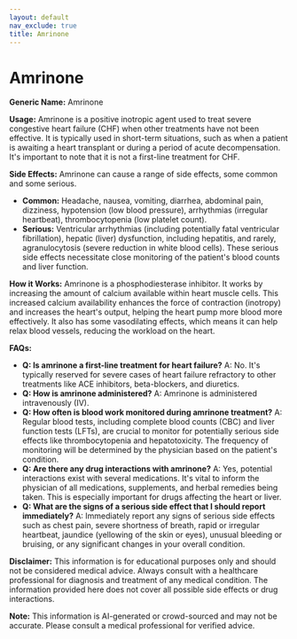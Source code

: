 ```yaml
---
layout: default
nav_exclude: true
title: Amrinone
---
```


# Amrinone

**Generic Name:** Amrinone

**Usage:** Amrinone is a positive inotropic agent used to treat severe congestive heart failure (CHF) when other treatments have not been effective. It is typically used in short-term situations, such as when a patient is awaiting a heart transplant or during a period of acute decompensation.  It's important to note that it is not a first-line treatment for CHF.

**Side Effects:** Amrinone can cause a range of side effects, some common and some serious.

* **Common:**  Headache, nausea, vomiting, diarrhea, abdominal pain, dizziness, hypotension (low blood pressure), arrhythmias (irregular heartbeat), thrombocytopenia (low platelet count).
* **Serious:** Ventricular arrhythmias (including potentially fatal ventricular fibrillation), hepatic (liver) dysfunction, including hepatitis, and rarely, agranulocytosis (severe reduction in white blood cells).  These serious side effects necessitate close monitoring of the patient's blood counts and liver function.

**How it Works:** Amrinone is a phosphodiesterase inhibitor.  It works by increasing the amount of calcium available within heart muscle cells.  This increased calcium availability enhances the force of contraction (inotropy) and increases the heart's output, helping the heart pump more blood more effectively. It also has some vasodilating effects, which means it can help relax blood vessels, reducing the workload on the heart.

**FAQs:**

* **Q: Is amrinone a first-line treatment for heart failure?** A: No.  It's typically reserved for severe cases of heart failure refractory to other treatments like ACE inhibitors, beta-blockers, and diuretics.
* **Q: How is amrinone administered?** A:  Amrinone is administered intravenously (IV).
* **Q: How often is blood work monitored during amrinone treatment?** A:  Regular blood tests, including complete blood counts (CBC) and liver function tests (LFTs), are crucial to monitor for potentially serious side effects like thrombocytopenia and hepatotoxicity.  The frequency of monitoring will be determined by the physician based on the patient's condition.
* **Q: Are there any drug interactions with amrinone?** A: Yes, potential interactions exist with several medications.  It's vital to inform the physician of all medications, supplements, and herbal remedies being taken.  This is especially important for drugs affecting the heart or liver.
* **Q:  What are the signs of a serious side effect that I should report immediately?** A:  Immediately report any signs of serious side effects such as chest pain, severe shortness of breath, rapid or irregular heartbeat, jaundice (yellowing of the skin or eyes), unusual bleeding or bruising, or any significant changes in your overall condition.


**Disclaimer:** This information is for educational purposes only and should not be considered medical advice.  Always consult with a healthcare professional for diagnosis and treatment of any medical condition.  The information provided here does not cover all possible side effects or drug interactions.


**Note:** This information is AI-generated or crowd-sourced and may not be accurate. Please consult a medical professional for verified advice.
